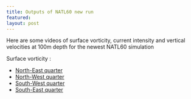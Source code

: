 ```yaml
---
title: Outputs of NATL60 new run
featured:
layout: post
---
```


Here are some videos of surface vorticity, current intensity and vertical velocities at 100m depth for the newest NATL60 simulation

Surface vorticity : 
 
  * [North-East quarter](http://servdap.legi.grenoble-inp.fr/meom/NATL60-MOVIES/CJM165/NATL60QNE-CJM165_y2012-2013.curloverf.mov)
  * [North-West quarter](http://servdap.legi.grenoble-inp.fr/meom/NATL60-MOVIES/CJM165/NATL60QNW-CJM165_y2012-2013.curloverf.mov)
  * [South-West quarter](http://servdap.legi.grenoble-inp.fr/meom/NATL60-MOVIES/CJM165/NATL60QSW-CJM165_y2012-2013.curloverf.mov)
  * [South-East quarter](http://servdap.legi.grenoble-inp.fr/meom/NATL60-MOVIES/CJM165/NATL60QSE-CJM165_y2012-2013.curloverf.mov) 
